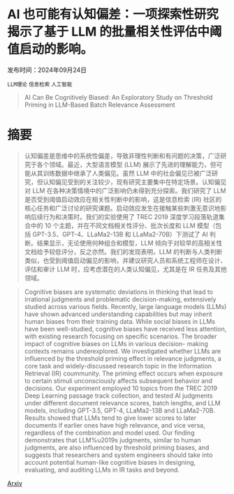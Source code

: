 # AI 也可能有认知偏差：一项探索性研究揭示了基于 LLM 的批量相关性评估中阈值启动的影响。

发布时间：2024年09月24日

`LLM理论` `信息检索` `人工智能`

> AI Can Be Cognitively Biased: An Exploratory Study on Threshold Priming in LLM-Based Batch Relevance Assessment

# 摘要

> 认知偏差是思维中的系统性偏差，导致非理性判断和有问题的决策，广泛研究于各个领域。最近，大型语言模型 (LLM) 展示了先进的理解能力，但可能从其训练数据中继承了人类偏见。虽然 LLM 中的社会偏见已被广泛研究，但认知偏见受到的关注较少，现有研究主要集中在特定场景。认知偏见对 LLM 在各种决策情境中的广泛影响仍未得到充分探索。我们研究了 LLM 是否受到阈值启动效应在相关性判断中的影响，这是信息检索 (IR) 社区的核心任务和广泛讨论的研究课题。启动效应发生在接触某些刺激无意识地影响后续行为和决策时。我们的实验使用了 TREC 2019 深度学习段落轨道集合中的 10 个主题，并在不同文档相关性评分、批次长度和 LLM 模型（包括 GPT-3.5、GPT-4、LLaMa2-13B 和 LLaMa2-70B）下测试了 AI 判断。结果显示，无论使用何种组合和模型，LLM 倾向于对较早的高相关性文档给予较低评分，反之亦然。我们的发现表明，LLM 的判断与人类判断类似，也受到阈值启动偏见的影响，并建议研究人员和系统工程师在设计、评估和审计 LLM 时，应考虑潜在的人类认知偏见，尤其是在 IR 任务及其他领域。

> Cognitive biases are systematic deviations in thinking that lead to irrational judgments and problematic decision-making, extensively studied across various fields. Recently, large language models (LLMs) have shown advanced understanding capabilities but may inherit human biases from their training data. While social biases in LLMs have been well-studied, cognitive biases have received less attention, with existing research focusing on specific scenarios. The broader impact of cognitive biases on LLMs in various decision- making contexts remains underexplored. We investigated whether LLMs are influenced by the threshold priming effect in relevance judgments, a core task and widely-discussed research topic in the Information Retrieval (IR) coummunity. The priming effect occurs when exposure to certain stimuli unconsciously affects subsequent behavior and decisions. Our experiment employed 10 topics from the TREC 2019 Deep Learning passage track collection, and tested AI judgments under different document relevance scores, batch lengths, and LLM models, including GPT-3.5, GPT-4, LLaMa2-13B and LLaMa2-70B. Results showed that LLMs tend to give lower scores to later documents if earlier ones have high relevance, and vice versa, regardless of the combination and model used. Our finding demonstrates that LLM%u2019s judgments, similar to human judgments, are also influenced by threshold priming biases, and suggests that researchers and system engineers should take into account potential human-like cognitive biases in designing, evaluating, and auditing LLMs in IR tasks and beyond.

[Arxiv](https://arxiv.org/abs/2409.16022)